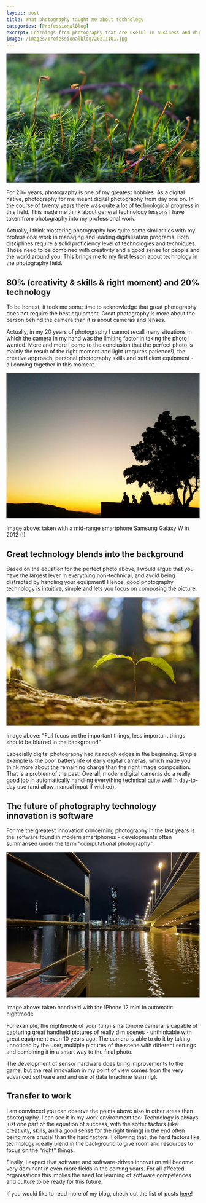 ```yaml
---
layout: post
title: What photography taught me about technology
categories: [ProfessionalBlog]
excerpt: Learnings from photography that are useful in business and digitalisation context
image: /images/professionalblog/20211101.jpg
---
```


![Jakob’s Professional blog](../images/professionalblog/20211101.jpg)

For 20+ years, photography is one of my greatest hobbies. As a digital native, photography for me meant digital photography from day one on. In the course of twenty years there was quite a lot of technological progress in this field. This made me think about general technology lessons I have taken from photography into my professional work.

Actually, I think mastering photography has quite some similarities with my professional work in managing and leading digitalisation programs. Both disciplines require a solid proficiency level of technologies and techniques. Those need to be combined with creativity and a good sense for people and the world around you. This brings me to my first lesson about technology in the photography field.

## 80% (creativity & skills & right moment) and 20% technology

To be honest, it took me some time to acknowledge that great photography does not require the best equipment. Great photography is more about the person behind the camera than it is about cameras and lenses.

Actually, in my 20 years of photography I cannot recall many situations in which the camera in my hand was the limiting factor in taking the photo I wanted. More and more I come to the conclusion that the perfect photo is mainly the result of the right moment and light (requires patience!), the creative approach, personal photography skills and sufficient equipment - all coming together in this moment.

![taken with a mid-range smartphone Samsung Galaxy W in 2012 (!)](../images/professionalblog/20211101_1.jpg)

Image above: taken with a mid-range smartphone Samsung Galaxy W in 2012 (!)

## Great technology blends into the background

Based on the equation for the perfect photo above, I would argue that you have the largest lever in everything non-technical, and avoid being distracted by handling your equipment! Hence, good photography technology is intuitive, simple and lets you focus on composing the picture.

!["Full focus on the important things, less important things should be blurred in the background"](../images/professionalblog/20211101_2.jpg)

Image above: "Full focus on the important things, less important things should be blurred in the background"

Especially digital photography had its rough edges in the beginning. Simple example is the poor battery life of early digital cameras, which made you think more about the remaining charge than the right image composition. That is a problem of the past. Overall, modern digital cameras do a really good job in automatically handling everything technical quite well in day-to-day use (and allow manual input if wished).

## The future of photography technology innovation is software

For me the greatest innovation concerning photography in the last years is the software found in modern smartphones - developments often summarised under the term "computational photography".

![taken handheld with the iPhone 12 mini in automatic nightmode](../images/professionalblog/20211101_3.jpg)

Image above: taken handheld with the iPhone 12 mini in automatic nightmode

For example, the nightmode of your (tiny) smartphone camera is capable of capturing great handheld pictures of really dim scenes - unthinkable with great equipment even 10 years ago. The camera is able to do it by taking, unnoticed by the user, multiple pictures of the scene with different settings and combining it in a smart way to the final photo.

The development of sensor hardware does bring improvements to the game, but the real innovation in my point of view comes from the very advanced software and and use of data (machine learning).

## Transfer to work

I am convinced you can observe the points above also in other areas than photography. I can see it in my work environment too: Technology is always just one part of the equation of success, with the softer factors (like creativity, skills, and a good sense for the right timing) in the end often being more crucial than the hard factors. Following that, the hard factors like technology ideally blend in the background to give room and resources to focus on the "right" things.

Finally, I expect that software and software-driven innovation will become very dominant in even more fields in the coming years. For all affected organisations this implies the need for learning of software competences and culture to be ready for this future. 


If you would like to read more of my blog, check out the list of posts [here](../work#professional-blog)!